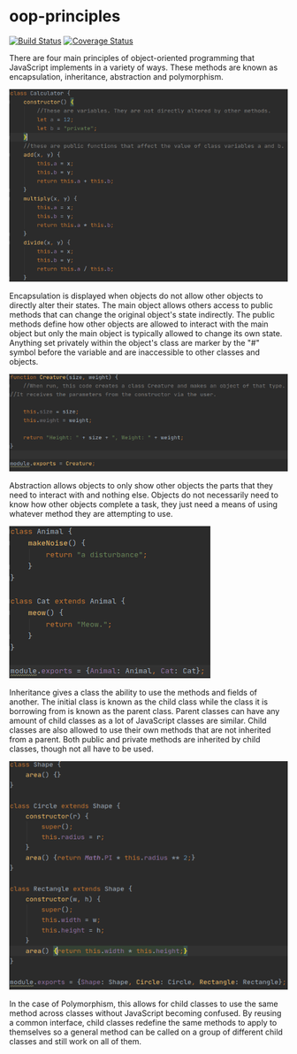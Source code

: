 # oop-principles

[![Build Status](https://travis-ci.com/jag94/oop-principles.svg?branch=master)](https://travis-ci.com/jag94/oop-principles)
[![Coverage Status](https://coveralls.io/repos/github/jag94/oop-principles/badge.svg?branch=master)](https://coveralls.io/github/jag94/oop-principles?branch=master)

There are four main principles of object-oriented programming that JavaScript implements in a variety of ways. These methods are known as encapsulation, inheritance, abstraction and polymorphism.

![Screenshot of Encapsulation Code](/screenshots/Encapsulation.png)

Encapsulation is displayed when objects do not allow other objects to directly alter their states. The main object allows others access to public methods that can change the original object's state indirectly. The public methods define how other objects are allowed to interact with the main object but only the main object is typically allowed to change its own state. Anything set privately within the object's class are marker by the "#" symbol before the variable and are inaccessible to other classes and objects.

![Screenshot of Abstraction Code](/screenshots/Abstraction.png)

Abstraction allows objects to only show other objects the parts that they need to interact with and nothing else. Objects do not necessarily need to know how other objects complete a task, they just need a means of using whatever method they are attempting to use.

![Screenshot of Inheritance Code](/screenshots/Inheritance.png)

Inheritance gives a class the ability to use the methods and fields of another. The initial class is known as the child class while the class it is borrowing from is known as the parent class. Parent classes can have any amount of child classes as a lot of JavaScript classes are similar. Child classes are also allowed to use their own methods that are not inherited from a parent. Both public and private methods are inherited by child classes, though not all have to be used.

![Screenshot of Polymorphism Code](/screenshots/Polymorphism.png)

In the case of Polymorphism, this allows for child classes to use the same method across classes without JavaScript becoming confused. By reusing a common interface, child classes redefine the same methods to apply to themselves so a general method can be called on a group of different child classes and still work on all of them.
